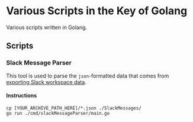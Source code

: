 # Various Scripts in the Key of Golang
Various scripts written in Golang.

## Scripts

### Slack Message Parser
This tool is used to parse the `json`-formatted data that comes from [exporting Slack workspace data](https://slack.com/help/articles/201658943-Export-your-workspace-data).

#### Instructions
```console
cp [YOUR_ARCHIVE_PATH_HERE]/*.json ./SlackMessages/
go run ./cmd/slackMessageParser/main.go
```
